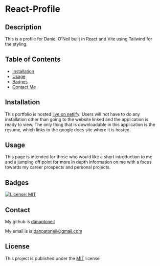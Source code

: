 # React-Profile

## Description
This is a profile for Daniel O'Neil built in React and Vite using Tailwind for the styling.

## Table of Contents

  - [Installation](#installation)
  - [Usage](#usage)
  - [Badges](#badges)
  - [Contact Me](#contact)

  ## Installation
  This portfolio is hosted [live on netlify](https://main--daniel-oneil.netlify.app/). Users will not have to do any installation other than going to the website linked and the application is ready to view. The only thing that is downloadable in this application is the resume, which links to the google docs site where it is hosted.

  ## Usage
  This page is intended for those who would like a short introduction to me and a jumping off point for more in depth information on me with a focus towards my career prospects and personal projects.

  ## Badges
  [![License: MIT](https://img.shields.io/badge/License-MIT-yellow.svg)](https://opensource.org/licenses/MIT)

  ## Contact
  My github is [danaptoneil](https://github.com/danaptoneil)

   My email is is danpatoneil@gmail.com

  ## License
  This project is published under the [MIT](https://opensource.org/licenses/MIT) license
